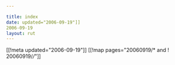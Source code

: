 ```yaml
---

title: index
date: updated="2006-09-19"]]
2006-09-19
layout: rut
---
```


[[!meta updated="2006-09-19"]]
[[!map pages="20060919/* and ! 20060919/*/*"]]
